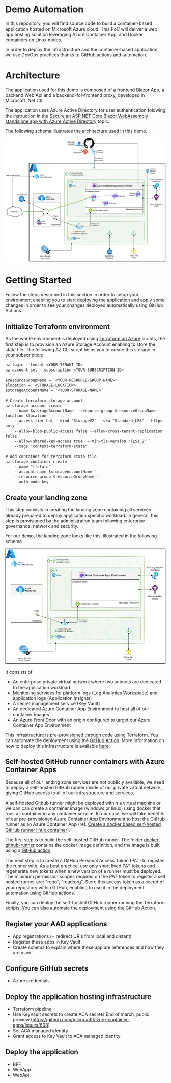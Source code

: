 # Demo Automation
In this repository, you will find source code to build a container-based application hosted on Microsoft Azure cloud. This PoC will deliver a web app hosting solution leveraging Azure Container App, and Docker containers on Linux nodes.

In order to deploy the infrastructure and the container-based application, we use DevOps practices thanks to GitHub actions and automation.

# Architecture
The application used for this demo is composed of a frontend Blazor App, a backend Web Api and a backend-for-frontend proxy, developed in Microsoft .Net C#.

The application uses Azure Active Directory for user authentication folowing the instruction in the [Secure an ASP.NET Core Blazor WebAssembly standalone app with Azure Active Directory](https://learn.microsoft.com/en-us/aspnet/core/blazor/security/webassembly/standalone-with-azure-active-directory?view=aspnetcore-7.0) topic.

The following schema illustrates the architecture used in this demo.

![Architecture](Resources/Architecture-Target%20architecture.png)

# Getting Started
Follow the steps described in this section in order to setup your environment enabling you to start deploying the application and apply some changes in order to see your changes deployed automatically using GitHub Actions.

## Initialize Terraform environment
As the whole environment is deployed using [Terraform on Azure](https://learn.microsoft.com/en-us/azure/developer/terraform/overview) scripts, the first step is to provision an Azure Storage Account enabling to store the state file.
The following AZ CLI script helps you to create this storage in your subscription:

    az login --tenant <YOUR-TENANT-ID>
    az account set --subscription <YOUR-SUBSCRIPTION-ID>

    $resourceGroupName = '<YOUR-RESOURCE-GROUP-NAME>'
    $location = '<STORAGE-LOCATION>'
    $storageAccountName = '<YOUR-STORAGE-NAME>'

    # Create terraform storage account
    az storage account create `
        --name $storageAccountName --resource-group $resourceGroupName --location $location `
        --access-tier hot --kind "StorageV2" --sku "Standard_LRS" --https-only `
        --allow-blob-public-access false --allow-cross-tenant-replication false `
        --allow-shared-key-access true  --min-tls-version "TLS1_2" `
        --tags "context=terraform-state"
    
    # Add container for terraform state file
    az storage container create `
        --name "tfstate" `
        --account-name $storageAccountName `
        --resource-group $resourceGroupName `
        --auth-mode key


## Create your landing zone
This step consists in creating the landing zone containing all services already prepared to deploy application specific workload. In general, this step is provisioned by the administration team following enterprise governance, network and security.

For our demo, the landing zone looks like this, illustrated in the following schema.

![Architecture](Resources/Architecture-Landing%20Zone.png)

It consists of
- An enterprise private virtual network where two subnets are dedicated to the application workload
- Monitoring services for platform logs (Log Analytics Workspace) and application logs (Application Insights)
- A secret management service (Key Vault)
- An dedicated Azure Container App Environment to host all of our container images
- An Azure Front Door with an origin configured to target our Azure Container App Environment

This infrastructure is pre-provisioned through [code](IaC/landing-zone/) using Terraform. You can automate the deployment using the [GitHub Action](.github/workflows/landing-zone.yml).
More information on how to deploy this infrastructure is available [here](IaC/README.md).

## Self-hosted GitHub runner containers with Azure Container Apps
Because all of our landing zone services are not publicly available, we need to deploy a self-hosted GitHub runner inside of our private virtual network, giving GitHub access to all of our infrastructure and services.

A self-hosted Github runner might be deployed within a virtual machine or we can can create a container image (windows or linux) using docker that runs as container in any container service. In our case, we will take benefits of our pre-provisioned Azure Container App Environment to host the GitHub runner as an Azure Container App (ref. [Create a docker based self-hosted GitHub runner linux container](https://dev.to/pwd9000/create-a-docker-based-self-hosted-github-runner-linux-container-48dh)).

The first step is to build the self-hosted GitHub runner. The folder [docker-github-runner](docker-github-runner/) contains the docker image definition, and the image is built using a [GitHub action](.github/workflows/docker-github-runner.yml).

The next step is to create a GitHub Personal Access Token (PAT) to register the runner with. As a best practice, use only short lived PAT tokens and regenerate new tokens when a new version of a runner must be deployed. The minimum permission scopes required on the PAT token to register a self hosted runner are: "repo", "read:org". Store this access token as a secret of your repository within GitHub, enabling to use it in the deployment automation using GitHub actions.

Finally, you can deploy the self-hosted GitHub runner running the Terraform [scripts](Iac/docker-github-runner/). You can also automate the deployment using the [GitHub Action](.github/workflows/docker-github-runner-deploy.yml).

## Register your AAD applications 
- App registrations (+ redirect URIs from local and distant)
- Register these apps in Key Vault
- Create schema to explain where these app are references and how they are used

## Configure GitHub secrets
- Azure credentials

## Deploy the application hosting infrastructure
- Terraform pipeline
- Use KeyVault secrets to create ACA secrets
    End of march, public preview (https://github.com/microsoft/azure-container-apps/issues/608)
- Set ACA managed identity
- Grant access to Key Vault to ACA managed identity

## Deploy the application
- BFF
- WebApp
- WebApi
